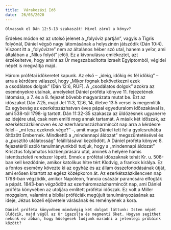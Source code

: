 ```yaml
---
title:  Várakozási Idő
date:  26/03/2020
---
```


`Olvassuk el Dán 12:5-13 szakaszát! Mivel zárul a könyv?`

Érdekes módon ez az utolsó jelenet a „folyóvíz partján”, vagyis a Tigris folyónál, Dániel végső nagy látomásának a helyszínén játszódik (Dán 10:4). Viszont itt a „folyóvízre” nem az általános héber szó utal, hanem a ye’or, ami általában a „Nílus folyót” jelöli. Ez a kivonulásra emlékeztet, azt érzékeltetve, hogy amint az Úr megszabadította Izraelt Egyiptomból, végidei népét is megváltja majd.

Három prófétai időkeretet kapunk. Az első – „ideig, időkig és fél időkig” – arra a kérdésre válaszol, hogy „Mikor fognak bekövetkezni ezek a csodálatos dolgok” (Dán 12:6, RÚF). A „csodálatos dolgok” azokra az eseményekre utalnak, amelyeket Dániel próféta könyve 11. fejezetének látomása, a 7. és a 8. fejezet bővebb magyarázata mutat be. Ezt az időszakot Dán 7:25, majd Jel 11:3, 12:6, 14, illetve 13:5 versei is megemlítik. Ez egybevág az ezerkétszázhatvan éves pápai egyeduralom időszakával is, ami 538-tól 1798-ig tartott. Dán 11:32-35 szakasza az üldözésnek ugyanerre az idejére utal, csak nem említi meg annak tartamát. A másik két időszak, az ezerkétszázkilencven és az ezerháromszázharmincöt nap arra a kérdésre felel – „mi lesz ezeknek vége?” –, amit maga Dániel tett fel a gyolcsruhába öltözött Embernek. Mindkettő a „mindennapi áldozat” megszüntetésével és a „pusztító utálatosság” felállításával kezdődött. A Dániel próféta könyve 8. fejezetéről szóló tanulmányunkból tudjuk, hogy a „mindennapi áldozat” Krisztus folyamatos közbenjárására utal, aminek a helyére hamis istentiszteleti rendszer lépett. Ennek a prófétai időszaknak tehát Kr. u. 508-ban kell kezdődnie, amikor katolikus hitre tért Klodvig, a frankok királya. Ez a fontos esemény kövezte ki az egyház és az állam összefonódásának útját, ami erősen kitartott az egész középkoron át. Az ezerkétszázkilencven nap 1798-ban végződik, amikor Napóleon, francia császár parancsára elfogták a pápát. 1843-ban végződött az ezerháromszázharmincöt nap, ami Dániel próféta könyvében az utoljára említett prófétai időszak. Ez volt a Miller mozgalom, valamint a bibliai próféciák megújult tanulmányozásának az ideje, Jézus közeli eljövetele várásának és reményének a kora.

`Dániel próféta könyvében mindvégig két dolgot láttunk: Isten népét üldözik, majd végül az Úr igazolja és megmenti őket. Hogyan segíthet nekünk ez abban, hogy hűségesek tudjunk maradni a jelenlegi próbáink között?`
